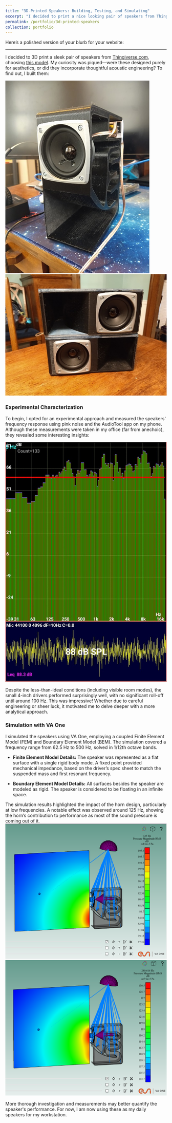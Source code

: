 ```yaml
---
title: "3D-Printed Speakers: Building, Testing, and Simulating"
excerpt: "I decided to print a nice looking pair of speakers from Thingiverse.com. Following this I thought simulating the speakers with VA One would be appropriate.<br/><img src='/images/Open-Speaker-450x600.jpg'>"
permalink: /portfolio/3d-printed-speakers
collection: portfolio
---
```


Here’s a polished version of your blurb for your website:

---


I decided to 3D print a sleek pair of speakers from [Thingiverse.com](https://www.thingiverse.com/), choosing [this model](https://www.thingiverse.com/thing:4750820). My curiosity was piqued—were these designed purely for aesthetics, or did they incorporate thoughtful acoustic engineering? To find out, I built them:

<div>
<img src='/images/Open-Speaker-450x600.jpg' alt='Open Speaker Design'>
<img src='/images/Speaker-Pair-600x450.jpg' alt='Speaker Pair'>
</div>

### Experimental Characterization

To begin, I opted for an experimental approach and measured the speakers' frequency response using pink noise and the AudioTool app on my phone. Although these measurements were taken in my office (far from anechoic), they revealed some interesting insights:

<div>
<img src='/images/AudioTool.jpg' alt='AudioTool Measurement Screenshot'>
</div>

Despite the less-than-ideal conditions (including visible room modes), the small 4-inch drivers performed surprisingly well, with no significant roll-off until around 100 Hz. This was impressive! Whether due to careful engineering or sheer luck, it motivated me to delve deeper with a more analytical approach.

### Simulation with VA One

I simulated the speakers using VA One, employing a coupled Finite Element Model (FEM) and Boundary Element Model (BEM). The simulation covered a frequency range from 62.5 Hz to 500 Hz, solved in 1/12th octave bands.

- **Finite Element Model Details:** The speaker was represented as a flat surface with a single rigid body mode. A fixed point provided mechanical impedance, based on the driver’s spec sheet to match the suspended mass and first resonant frequency.

-  **Boundary Element Model Details:** All surfaces besides the speaker are modeled as rigid. The speaker is considered to be floating in an infinite space.

The simulation results highlighted the impact of the horn design, particularly at low frequencies. A notable effect was observed around 125 Hz, showing the horn’s contribution to performance as most of the sound pressure is coming out of it.
<img src='/images/Speaker_125Hz.png' alt='VA One contour plot response at 125 Hz.'>
<img src='/images/Speaker_280Hz.png' alt='VA One contour plot response at 280 Hz.'>

More thorough investigation and measurements may better quantify the speaker's performance. For now, I am now using these as my daily speakers for my workstation.
